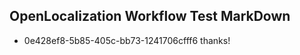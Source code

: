 ## OpenLocalization Workflow Test MarkDown
* 0e428ef8-5b85-405c-bb73-1241706cfff6 thanks!

<!--HONumber=Aug16_HO4-->


